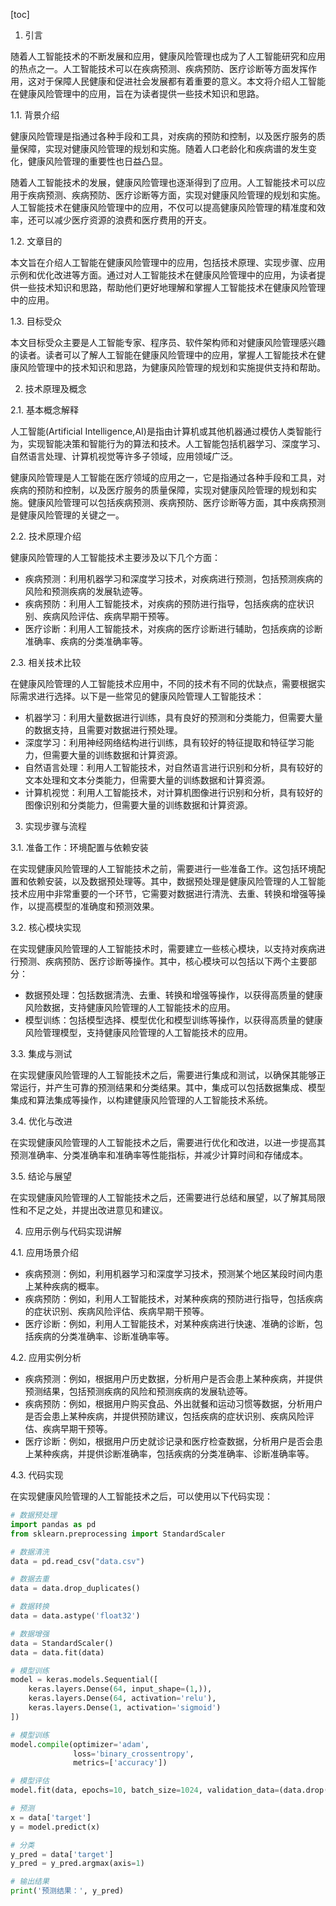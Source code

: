 
[toc]                    
                
                
1. 引言

随着人工智能技术的不断发展和应用，健康风险管理也成为了人工智能研究和应用的热点之一。人工智能技术可以在疾病预测、疾病预防、医疗诊断等方面发挥作用，这对于保障人民健康和促进社会发展都有着重要的意义。本文将介绍人工智能在健康风险管理中的应用，旨在为读者提供一些技术知识和思路。

1.1. 背景介绍

健康风险管理是指通过各种手段和工具，对疾病的预防和控制，以及医疗服务的质量保障，实现对健康风险管理的规划和实施。随着人口老龄化和疾病谱的发生变化，健康风险管理的重要性也日益凸显。

随着人工智能技术的发展，健康风险管理也逐渐得到了应用。人工智能技术可以应用于疾病预测、疾病预防、医疗诊断等方面，实现对健康风险管理的规划和实施。人工智能技术在健康风险管理中的应用，不仅可以提高健康风险管理的精准度和效率，还可以减少医疗资源的浪费和医疗费用的开支。

1.2. 文章目的

本文旨在介绍人工智能在健康风险管理中的应用，包括技术原理、实现步骤、应用示例和优化改进等方面。通过对人工智能技术在健康风险管理中的应用，为读者提供一些技术知识和思路，帮助他们更好地理解和掌握人工智能技术在健康风险管理中的应用。

1.3. 目标受众

本文目标受众主要是人工智能专家、程序员、软件架构师和对健康风险管理感兴趣的读者。读者可以了解人工智能在健康风险管理中的应用，掌握人工智能技术在健康风险管理中的技术知识和思路，为健康风险管理的规划和实施提供支持和帮助。

2. 技术原理及概念

2.1. 基本概念解释

人工智能(Artificial Intelligence,AI)是指由计算机或其他机器通过模仿人类智能行为，实现智能决策和智能行为的算法和技术。人工智能包括机器学习、深度学习、自然语言处理、计算机视觉等许多子领域，应用领域广泛。

健康风险管理是人工智能在医疗领域的应用之一，它是指通过各种手段和工具，对疾病的预防和控制，以及医疗服务的质量保障，实现对健康风险管理的规划和实施。健康风险管理可以包括疾病预测、疾病预防、医疗诊断等方面，其中疾病预测是健康风险管理的关键之一。

2.2. 技术原理介绍

健康风险管理的人工智能技术主要涉及以下几个方面：

- 疾病预测：利用机器学习和深度学习技术，对疾病进行预测，包括预测疾病的风险和预测疾病的发展轨迹等。
- 疾病预防：利用人工智能技术，对疾病的预防进行指导，包括疾病的症状识别、疾病风险评估、疾病早期干预等。
- 医疗诊断：利用人工智能技术，对疾病的医疗诊断进行辅助，包括疾病的诊断准确率、疾病的分类准确率等。

2.3. 相关技术比较

在健康风险管理的人工智能技术应用中，不同的技术有不同的优缺点，需要根据实际需求进行选择。以下是一些常见的健康风险管理人工智能技术：

- 机器学习：利用大量数据进行训练，具有良好的预测和分类能力，但需要大量的数据支持，且需要对数据进行预处理。
- 深度学习：利用神经网络结构进行训练，具有较好的特征提取和特征学习能力，但需要大量的训练数据和计算资源。
- 自然语言处理：利用人工智能技术，对自然语言进行识别和分析，具有较好的文本处理和文本分类能力，但需要大量的训练数据和计算资源。
- 计算机视觉：利用人工智能技术，对计算机图像进行识别和分析，具有较好的图像识别和分类能力，但需要大量的训练数据和计算资源。

3. 实现步骤与流程

3.1. 准备工作：环境配置与依赖安装

在实现健康风险管理的人工智能技术之前，需要进行一些准备工作。这包括环境配置和依赖安装，以及数据预处理等。其中，数据预处理是健康风险管理的人工智能技术应用中非常重要的一个环节，它需要对数据进行清洗、去重、转换和增强等操作，以提高模型的准确度和预测效果。

3.2. 核心模块实现

在实现健康风险管理的人工智能技术时，需要建立一些核心模块，以支持对疾病进行预测、疾病预防、医疗诊断等操作。其中，核心模块可以包括以下两个主要部分：

- 数据预处理：包括数据清洗、去重、转换和增强等操作，以获得高质量的健康风险数据，支持健康风险管理的人工智能技术的应用。
- 模型训练：包括模型选择、模型优化和模型训练等操作，以获得高质量的健康风险管理模型，支持健康风险管理的人工智能技术的应用。

3.3. 集成与测试

在实现健康风险管理的人工智能技术之后，需要进行集成和测试，以确保其能够正常运行，并产生可靠的预测结果和分类结果。其中，集成可以包括数据集成、模型集成和算法集成等操作，以构建健康风险管理的人工智能技术系统。

3.4. 优化与改进

在实现健康风险管理的人工智能技术之后，需要进行优化和改进，以进一步提高其预测准确率、分类准确率和准确率等性能指标，并减少计算时间和存储成本。

3.5. 结论与展望

在实现健康风险管理的人工智能技术之后，还需要进行总结和展望，以了解其局限性和不足之处，并提出改进意见和建议。

4. 应用示例与代码实现讲解

4.1. 应用场景介绍

- 疾病预测：例如，利用机器学习和深度学习技术，预测某个地区某段时间内患上某种疾病的概率。
- 疾病预防：例如，利用人工智能技术，对某种疾病的预防进行指导，包括疾病的症状识别、疾病风险评估、疾病早期干预等。
- 医疗诊断：例如，利用人工智能技术，对某种疾病进行快速、准确的诊断，包括疾病的分类准确率、诊断准确率等。

4.2. 应用实例分析

- 疾病预测：例如，根据用户历史数据，分析用户是否会患上某种疾病，并提供预测结果，包括预测疾病的风险和预测疾病的发展轨迹等。
- 疾病预防：例如，根据用户购买食品、外出就餐和运动习惯等数据，分析用户是否会患上某种疾病，并提供预防建议，包括疾病的症状识别、疾病风险评估、疾病早期干预等。
- 医疗诊断：例如，根据用户历史就诊记录和医疗检查数据，分析用户是否会患上某种疾病，并提供诊断准确率，包括疾病的分类准确率、诊断准确率等。

4.3. 代码实现

在实现健康风险管理的人工智能技术之后，可以使用以下代码实现：

```python
# 数据预处理
import pandas as pd
from sklearn.preprocessing import StandardScaler

# 数据清洗
data = pd.read_csv("data.csv")

# 数据去重
data = data.drop_duplicates()

# 数据转换
data = data.astype('float32')

# 数据增强
data = StandardScaler()
data = data.fit(data)

# 模型训练
model = keras.models.Sequential([
    keras.layers.Dense(64, input_shape=(1,)),
    keras.layers.Dense(64, activation='relu'),
    keras.layers.Dense(1, activation='sigmoid')
])

# 模型训练
model.compile(optimizer='adam',
              loss='binary_crossentropy',
              metrics=['accuracy'])

# 模型评估
model.fit(data, epochs=10, batch_size=1024, validation_data=(data.drop('target', axis=1),))

# 预测
x = data['target']
y = model.predict(x)

# 分类
y_pred = data['target']
y_pred = y_pred.argmax(axis=1)

# 输出结果
print('预测结果：', y_pred)
```

